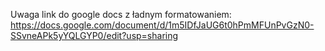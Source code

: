 Uwaga link do google docs z ładnym formatowaniem: https://docs.google.com/document/d/1m5IDfJaUG6t0hPmMFUnPvGzN0-SSvneAPk5yYQLGYP0/edit?usp=sharing
